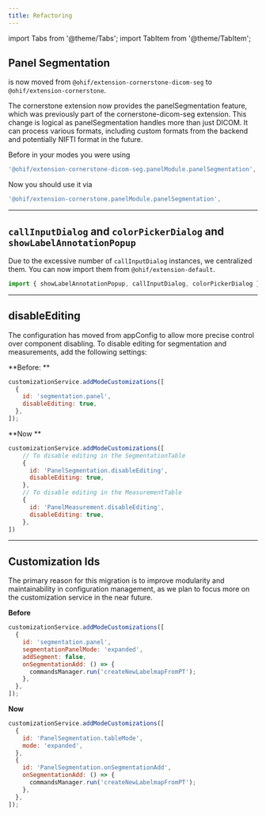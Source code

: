 ```yaml
---
title: Refactoring
---
```


import Tabs from '@theme/Tabs';
import TabItem from '@theme/TabItem';





## Panel Segmentation

is now moved from `@ohif/extension-cornerstone-dicom-seg` to `@ohif/extension-cornerstone`.


The cornerstone extension now provides the panelSegmentation feature, which was previously part of the cornerstone-dicom-seg extension. This change is logical as panelSegmentation handles more than just DICOM. It can process various formats, including custom formats from the backend and potentially NIFTI format in the future.


Before in your modes you were using

```js
'@ohif/extension-cornerstone-dicom-seg.panelModule.panelSegmentation',
```


Now you should use it via


```js
'@ohif/extension-cornerstone.panelModule.panelSegmentation',
```

---

## `callInputDialog` and `colorPickerDialog` and `showLabelAnnotationPopup`

Due to the excessive number of `callInputDialog` instances, we centralized them. You can now import them from `@ohif/extension-default`.


```js
import { showLabelAnnotationPopup, callInputDialog, colorPickerDialog } from '@ohif/extension-default';
```


---

## disableEditing

The configuration has moved from appConfig to allow more precise control over component disabling. To disable editing for segmentation and measurements, add the following settings:


**Before: **

```js
customizationService.addModeCustomizations([
  {
    id: 'segmentation.panel',
    disableEditing: true,
  },
]);
```

**Now **

```js
customizationService.addModeCustomizations([
    // To disable editing in the SegmentationTable
    {
      id: 'PanelSegmentation.disableEditing',
      disableEditing: true,
    },
    // To disable editing in the MeasurementTable
    {
      id: 'PanelMeasurement.disableEditing',
      disableEditing: true,
    },
])
```


---

## Customization Ids

The primary reason for this migration is to improve modularity and maintainability in configuration management, as we plan to focus more on the customization service in the near future.

**Before**

```js
customizationService.addModeCustomizations([
  {
    id: 'segmentation.panel',
    segmentationPanelMode: 'expanded',
    addSegment: false,
    onSegmentationAdd: () => {
      commandsManager.run('createNewLabelmapFromPT');
    },
  },
]);
```


**Now**

```js
customizationService.addModeCustomizations([
  {
    id: 'PanelSegmentation.tableMode',
    mode: 'expanded',
  },
  {
    id: 'PanelSegmentation.onSegmentationAdd',
    onSegmentationAdd: () => {
      commandsManager.run('createNewLabelmapFromPT');
    },
  },
]);

```
